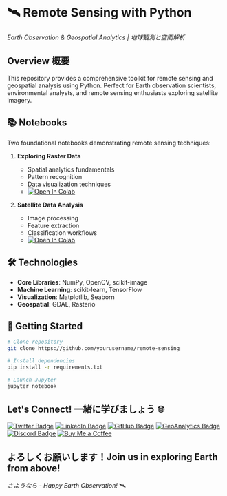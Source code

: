 # 🛰️ Remote Sensing with Python

*Earth Observation & Geospatial Analytics | 地球観測と空間解析*

## Overview 概要

This repository provides a comprehensive toolkit for remote sensing and geospatial analysis using Python. Perfect for Earth observation scientists, environmental analysts, and remote sensing enthusiasts exploring satellite imagery.

## 📚 Notebooks

Two foundational notebooks demonstrating remote sensing techniques:

1. **Exploring Raster Data** 
   - Spatial analytics fundamentals
   - Pattern recognition
   - Data visualization techniques
   - [![Open In Colab](https://colab.research.google.com/assets/colab-badge.svg)](https://github.com/oechenique/remote_sensing/blob/main/Notebook/raster.ipynb)

2. **Satellite Data Analysis** 
   - Image processing
   - Feature extraction
   - Classification workflows
   - [![Open In Colab](https://colab.research.google.com/assets/colab-badge.svg)](https://github.com/oechenique/remote_sensing/blob/main/Notebook/load_satellite_data.ipynb)

## 🛠️ Technologies

- **Core Libraries**: NumPy, OpenCV, scikit-image
- **Machine Learning**: scikit-learn, TensorFlow
- **Visualization**: Matplotlib, Seaborn
- **Geospatial**: GDAL, Rasterio

## 🚀 Getting Started

```bash
# Clone repository
git clone https://github.com/yourusername/remote-sensing

# Install dependencies
pip install -r requirements.txt

# Launch Jupyter
jupyter notebook
```

## Let's Connect! 一緒に学びましょう 🌐
[![Twitter Badge](https://img.shields.io/badge/-@GastonEchenique-1DA1F2?style=flat&logo=x&logoColor=white&link=https://x.com/GastonEchenique)](https://x.com/GastonEchenique)
[![LinkedIn Badge](https://img.shields.io/badge/-Gastón_Echenique-0A66C2?style=flat&logo=Linkedin&logoColor=white&link=https://www.linkedin.com/in/gaston-echenique/)](https://www.linkedin.com/in/gaston-echenique/)
[![GitHub Badge](https://img.shields.io/badge/-oechenique-333?style=flat&logo=github&logoColor=white&link=https://github.com/oechenique)](https://github.com/oechenique)
[![GeoAnalytics Badge](https://img.shields.io/badge/-GeoAnalytics_Site-2ecc71?style=flat&logo=google-earth&logoColor=white&link=https://oechenique.github.io/geoanalytics/)](https://oechenique.github.io/geoanalytics/)
[![Discord Badge](https://img.shields.io/badge/-Gastón|ガストン-5865F2?style=flat&logo=discord&logoColor=white&link=https://discord.com/users/gastonechenique)](https://discord.com/users/gastonechenique)
[![Buy Me a Coffee](https://img.shields.io/badge/Buy%20Me%20a%20Coffee-FFDD00?style=flat&logo=buy-me-a-coffee&logoColor=black)](https://buymeacoffee.com/rhrqmdyaig)


よろしくお願いします！Join us in exploring Earth from above!
---
*さようなら - Happy Earth Observation!* 🛰️
